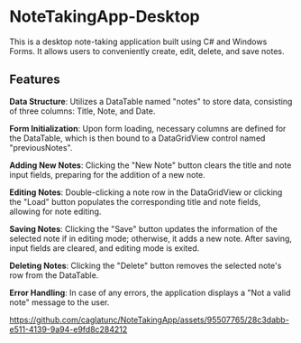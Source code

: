 # NoteTakingApp-Desktop

This is a desktop note-taking application built using C# and Windows Forms. It allows users to conveniently create, edit, delete, and save notes.

## Features
__Data Structure__: Utilizes a DataTable named "notes" to store data, consisting of three columns: Title, Note, and Date.

**Form Initialization**: Upon form loading, necessary columns are defined for the DataTable, which is then bound to a DataGridView control named "previousNotes".

**Adding New Notes**: Clicking the "New Note" button clears the title and note input fields, preparing for the addition of a new note.

**Editing Notes**: Double-clicking a note row in the DataGridView or clicking the "Load" button populates the corresponding title and note fields, allowing for note editing.

**Saving Notes**: Clicking the "Save" button updates the information of the selected note if in editing mode; otherwise, it adds a new note. After saving, input fields are cleared, and editing mode is exited.

**Deleting Notes**: Clicking the "Delete" button removes the selected note's row from the DataTable.

**Error Handling**: In case of any errors, the application displays a "Not a valid note" message to the user.

https://github.com/caglatunc/NoteTakingApp/assets/95507765/28c3dabb-e511-4139-9a94-e9fd8c284212

